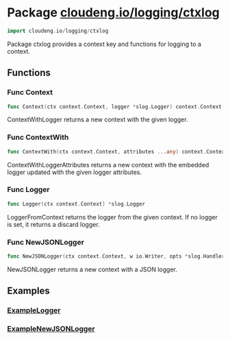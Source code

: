 # Package [cloudeng.io/logging/ctxlog](https://pkg.go.dev/cloudeng.io/logging/ctxlog?tab=doc)

```go
import cloudeng.io/logging/ctxlog
```

Package ctxlog provides a context key and functions for logging to a
context.

## Functions
### Func Context
```go
func Context(ctx context.Context, logger *slog.Logger) context.Context
```
ContextWithLogger returns a new context with the given logger.

### Func ContextWith
```go
func ContextWith(ctx context.Context, attributes ...any) context.Context
```
ContextWithLoggerAttributes returns a new context with the embedded logger
updated with the given logger attributes.

### Func Logger
```go
func Logger(ctx context.Context) *slog.Logger
```
LoggerFromContext returns the logger from the given context. If no logger is
set, it returns a discard logger.

### Func NewJSONLogger
```go
func NewJSONLogger(ctx context.Context, w io.Writer, opts *slog.HandlerOptions) context.Context
```
NewJSONLogger returns a new context with a JSON logger.



## Examples
### [ExampleLogger](https://pkg.go.dev/cloudeng.io/logging/ctxlog?tab=doc#example-Logger)

### [ExampleNewJSONLogger](https://pkg.go.dev/cloudeng.io/logging/ctxlog?tab=doc#example-NewJSONLogger)





